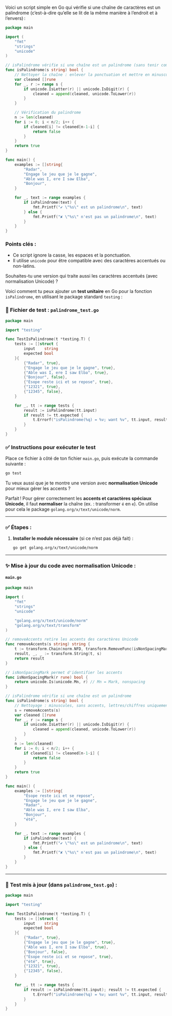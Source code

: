 Voici un script simple en Go qui vérifie si une chaîne de caractères est un palindrome (c’est-à-dire qu’elle se lit de la même manière à l’endroit et à l’envers) :

```go
package main

import (
	"fmt"
	"strings"
	"unicode"
)

// isPalindrome vérifie si une chaîne est un palindrome (sans tenir compte des espaces, de la casse et de la ponctuation).
func isPalindrome(s string) bool {
	// Nettoyer la chaîne : enlever la ponctuation et mettre en minuscules
	var cleaned []rune
	for _, r := range s {
		if unicode.IsLetter(r) || unicode.IsDigit(r) {
			cleaned = append(cleaned, unicode.ToLower(r))
		}
	}

	// Vérification du palindrome
	n := len(cleaned)
	for i := 0; i < n/2; i++ {
		if cleaned[i] != cleaned[n-1-i] {
			return false
		}
	}
	return true
}

func main() {
	examples := []string{
		"Radar",
		"Engage le jeu que je le gagne",
		"Able was I, ere I saw Elba",
		"Bonjour",
	}

	for _, text := range examples {
		if isPalindrome(text) {
			fmt.Printf("✔ \"%s\" est un palindrome\n", text)
		} else {
			fmt.Printf("✘ \"%s\" n'est pas un palindrome\n", text)
		}
	}
}
```

### Points clés :

* Ce script ignore la casse, les espaces et la ponctuation.
* Il utilise `unicode` pour être compatible avec des caractères accentués ou non-latins.

Souhaites-tu une version qui traite aussi les caractères accentués (avec normalisation Unicode) ?

Voici comment tu peux ajouter un **test unitaire** en Go pour la fonction `isPalindrome`, en utilisant le package standard `testing` :

### 🧪 Fichier de test : `palindrome_test.go`

```go
package main

import "testing"

func TestIsPalindrome(t *testing.T) {
	tests := []struct {
		input    string
		expected bool
	}{
		{"Radar", true},
		{"Engage le jeu que je le gagne", true},
		{"Able was I, ere I saw Elba", true},
		{"Bonjour", false},
		{"Ésope reste ici et se repose", true},
		{"12321", true},
		{"12345", false},
	}

	for _, tt := range tests {
		result := isPalindrome(tt.input)
		if result != tt.expected {
			t.Errorf("isPalindrome(%q) = %v; want %v", tt.input, result, tt.expected)
		}
	}
}
```

### ✅ Instructions pour exécuter le test

Place ce fichier à côté de ton fichier `main.go`, puis exécute la commande suivante :

```bash
go test
```

Tu veux aussi que je te montre une version avec **normalisation Unicode** pour mieux gérer les accents ?

Parfait ! Pour gérer correctement les **accents et caractères spéciaux Unicode**, il faut **normaliser** la chaîne (ex. : transformer `é` en `e`). On utilise pour cela le package `golang.org/x/text/unicode/norm`.

---

### ✅ Étapes :

1. **Installer le module nécessaire** (si ce n’est pas déjà fait) :

   ```bash
   go get golang.org/x/text/unicode/norm
   ```

---

### ✨ Mise à jour du code avec normalisation Unicode :

#### `main.go`

```go
package main

import (
	"fmt"
	"strings"
	"unicode"

	"golang.org/x/text/unicode/norm"
	"golang.org/x/text/transform"
)

// removeAccents retire les accents des caractères Unicode
func removeAccents(s string) string {
	t := transform.Chain(norm.NFD, transform.RemoveFunc(isNonSpacingMark), norm.NFC)
	result, _, _ := transform.String(t, s)
	return result
}

// isNonSpacingMark permet d'identifier les accents
func isNonSpacingMark(r rune) bool {
	return unicode.Is(unicode.Mn, r) // Mn = Mark, nonspacing
}

// isPalindrome vérifie si une chaîne est un palindrome
func isPalindrome(s string) bool {
	// Nettoyage : minuscules, sans accents, lettres/chiffres uniquement
	s = removeAccents(s)
	var cleaned []rune
	for _, r := range s {
		if unicode.IsLetter(r) || unicode.IsDigit(r) {
			cleaned = append(cleaned, unicode.ToLower(r))
		}
	}
	n := len(cleaned)
	for i := 0; i < n/2; i++ {
		if cleaned[i] != cleaned[n-1-i] {
			return false
		}
	}
	return true
}

func main() {
	examples := []string{
		"Ésope reste ici et se repose",
		"Engage le jeu que je le gagne",
		"Radar",
		"Able was I, ere I saw Elba",
		"Bonjour",
		"été",
	}

	for _, text := range examples {
		if isPalindrome(text) {
			fmt.Printf("✔ \"%s\" est un palindrome\n", text)
		} else {
			fmt.Printf("✘ \"%s\" n'est pas un palindrome\n", text)
		}
	}
}
```

---

### 🧪 Test mis à jour (dans `palindrome_test.go`) :

```go
package main

import "testing"

func TestIsPalindrome(t *testing.T) {
	tests := []struct {
		input    string
		expected bool
	}{
		{"Radar", true},
		{"Engage le jeu que je le gagne", true},
		{"Able was I, ere I saw Elba", true},
		{"Bonjour", false},
		{"Ésope reste ici et se repose", true},
		{"été", true},
		{"12321", true},
		{"12345", false},
	}

	for _, tt := range tests {
		if result := isPalindrome(tt.input); result != tt.expected {
			t.Errorf("isPalindrome(%q) = %v; want %v", tt.input, result, tt.expected)
		}
	}
}
```
